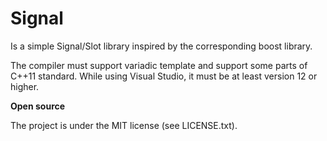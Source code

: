 Signal
======
Is a simple Signal/Slot library inspired by the corresponding boost library.

The compiler must support variadic template and support some parts of C++11
standard. While using Visual Studio, it must be at least version 12 or higher.

<p><b>Open source</b></p>
The project is under the MIT license (see LICENSE.txt).
